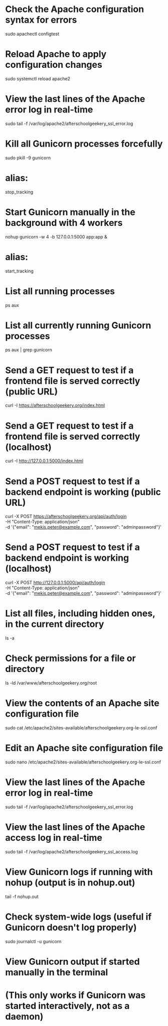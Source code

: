 # Check the Apache configuration syntax for errors
sudo apachectl configtest

# Reload Apache to apply configuration changes
sudo systemctl reload apache2

# View the last lines of the Apache error log in real-time
sudo tail -f /var/log/apache2/afterschoolgeekery_ssl_error.log

# Kill all Gunicorn processes forcefully
sudo pkill -9 gunicorn
# alias:
stop_tracking

# Start Gunicorn manually in the background with 4 workers
nohup gunicorn -w 4 -b 127.0.0.1:5000 app:app &
# alias:
start_tracking

# List all running processes
ps aux

# List all currently running Gunicorn processes
ps aux | grep gunicorn

# Send a GET request to test if a frontend file is served correctly (public URL)
curl -I https://afterschoolgeekery.org/index.html

# Send a GET request to test if a frontend file is served correctly (localhost)
curl -I http://127.0.0.1:5000/index.html

# Send a POST request to test if a backend endpoint is working (public URL)
curl -X POST https://afterschoolgeekery.org/api/auth/login \
-H "Content-Type: application/json" \
-d '{"email": "mekis.peter@example.com", "password": "adminpassword"}'

# Send a POST request to test if a backend endpoint is working (localhost)
curl -X POST http://127.0.0.1:5000/api/auth/login \
-H "Content-Type: application/json" \
-d '{"email": "mekis.peter@example.com", "password": "adminpassword"}'

# List all files, including hidden ones, in the current directory
ls -a

# Check permissions for a file or directory
ls -ld /var/www/afterschoolgeekery.org/root

# View the contents of an Apache site configuration file
sudo cat /etc/apache2/sites-available/afterschoolgeekery.org-le-ssl.conf

# Edit an Apache site configuration file
sudo nano /etc/apache2/sites-available/afterschoolgeekery.org-le-ssl.conf

# View the last lines of the Apache error log in real-time
sudo tail -f /var/log/apache2/afterschoolgeekery_ssl_error.log

# View the last lines of the Apache access log in real-time
sudo tail -f /var/log/apache2/afterschoolgeekery_ssl_access.log

# View Gunicorn logs if running with nohup (output is in nohup.out)
tail -f nohup.out

# Check system-wide logs (useful if Gunicorn doesn't log properly)
sudo journalctl -u gunicorn

# View Gunicorn output if started manually in the terminal
# (This only works if Gunicorn was started interactively, not as a daemon)

